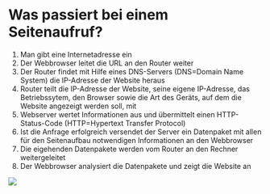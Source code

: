 # Was passiert bei einem Seitenaufruf?
1. Man gibt eine Internetadresse ein
2. Der Webbrowser leitet die URL an den Router weiter
3. Der Router findet mit Hilfe eines DNS-Servers (DNS=Domain Name System) die IP-Adresse der Website heraus
4. Router teilt die IP-Adresse der Website, seine eigene IP-Adresse, das Betriebssytem, den Browser sowie die Art des Geräts, auf dem die Website angezeigt werden soll, mit
5. Webserver wertet Informationen aus und übermittelt einen HTTP-Status-Code (HTTP=Hypertext Transfer Protocol) 
6. Ist die Anfrage erfolgreich versendet der Server ein Datenpaket mit allen für den Seitenaufbau notwendigen Informationen an den Webbrowser
7. Die eigehenden Datenpakete werden vom Router an den Rechner weitergeleitet
8. Der Webbrowser analysiert die Datenpakete und zeigt die Website an


<img src="https://github.com/ec-mentors/IT-ist-das-was-fuer-mich/assets/151022420/53a90b01-a4f1-4dac-8a0d-b73d4904ffea">
